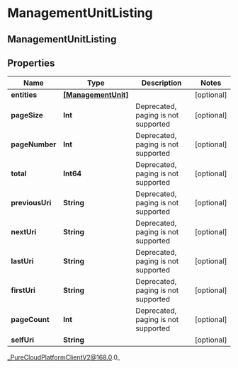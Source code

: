 # ManagementUnitListing

## ManagementUnitListing

## Properties

|Name | Type | Description | Notes|
|------------ | ------------- | ------------- | -------------|
| **entities** | [**[ManagementUnit]**]([ManagementUnit]) |  | [optional] |
| **pageSize** | **Int** | Deprecated, paging is not supported | [optional] |
| **pageNumber** | **Int** | Deprecated, paging is not supported | [optional] |
| **total** | **Int64** | Deprecated, paging is not supported | [optional] |
| **previousUri** | **String** | Deprecated, paging is not supported | [optional] |
| **nextUri** | **String** | Deprecated, paging is not supported | [optional] |
| **lastUri** | **String** | Deprecated, paging is not supported | [optional] |
| **firstUri** | **String** | Deprecated, paging is not supported | [optional] |
| **pageCount** | **Int** | Deprecated, paging is not supported | [optional] |
| **selfUri** | **String** |  | [optional] |



_PureCloudPlatformClientV2@168.0.0_
